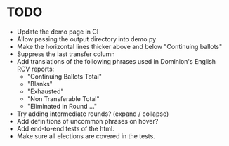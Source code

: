 # TODO

* Update the demo page in CI
* Allow passing the output directory into demo.py
* Make the horizontal lines thicker above and below "Continuing ballots"
* Suppress the last transfer column
* Add translations of the following phrases used in Dominion's English
  RCV reports:
  * "Continuing Ballots Total"
  * "Blanks"
  * "Exhausted"
  * "Non Transferable Total"
  * "Eliminated in Round ..."
* Try adding intermediate rounds? (expand / collapse)
* Add definitions of uncommon phrases on hover?
* Add end-to-end tests of the html.
* Make sure all elections are covered in the tests.
